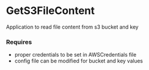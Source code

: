 # GetS3FileContent
Application to read file content from s3 bucket and key

### Requires 
- proper credentials to be set in AWSCredentials file
- config file can be modified for bucket and key values